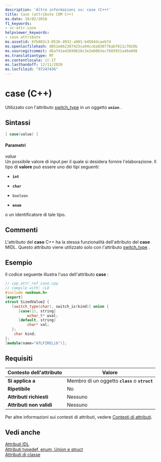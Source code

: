 ```yaml
---
description: 'Altre informazioni su: case (C++)'
title: Case (attributo COM C++)
ms.date: 10/02/2018
f1_keywords:
- vc-attr.case
helpviewer_keywords:
- case attribute
ms.assetid: 6fb883c3-0526-4932-a901-b4564dcaeb7d
ms.openlocfilehash: d851e662387425ca94cc6a03877babf011c7028b
ms.sourcegitcommit: d6af41e42699628c3e2e6063ec7b03931a49a098
ms.translationtype: MT
ms.contentlocale: it-IT
ms.lasthandoff: 12/11/2020
ms.locfileid: "97247436"
---
```

# <a name="case-c"></a>case (C++)

Utilizzato con l'attributo [switch_type](switch-type.md) in un oggetto **`union`** .

## <a name="syntax"></a>Sintassi

```cpp
[ case(value) ]
```

#### <a name="parameters"></a>Parametri

*value*<br/>
Un possibile valore di input per il quale si desidera fornire l'elaborazione. Il tipo di **valore** può essere uno dei tipi seguenti:

- **`int`**

- **`char`**

- `boolean`

- **`enum`**

o un identificatore di tale tipo.

## <a name="remarks"></a>Commenti

L'attributo del **caso** C++ ha la stessa funzionalità dell'attributo del **case** MIDL. Questo attributo viene utilizzato solo con l'attributo [switch_type](switch-type.md) .

## <a name="example"></a>Esempio

Il codice seguente illustra l'uso dell'attributo **case** :

```cpp
// cpp_attr_ref_case.cpp
// compile with: /LD
#include <unknwn.h>
[export]
struct SizedValue2 {
   [switch_type(char), switch_is(kind)] union {
      [case(1), string]
          wchar_t* wval;
      [default, string]
          char* val;
   };
    char kind;
};
[module(name="ATLFIRELib")];
```

## <a name="requirements"></a>Requisiti

| Contesto dell'attributo | Valore |
|-|-|
|**Si applica a**|Membro di un oggetto **`class`** o **`struct`**|
|**Ripetibile**|No|
|**Attributi richiesti**|Nessuno|
|**Attributi non validi**|Nessuno|

Per altre informazioni sui contesti di attributi, vedere [Contesti di attributi](cpp-attributes-com-net.md#contexts).

## <a name="see-also"></a>Vedi anche

[Attributi IDL](idl-attributes.md)<br/>
[Attributi typedef, enum, Union e struct](typedef-enum-union-and-struct-attributes.md)<br/>
[Attributi di classe](class-attributes.md)
